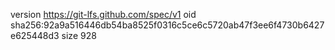 version https://git-lfs.github.com/spec/v1
oid sha256:92a9a516446db54ba8525f0316c5ce6c5720ab47f3ee6f4730b6427e625448d3
size 928
